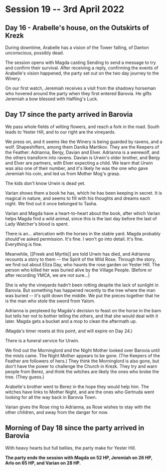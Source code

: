 # Session 19 -- 3rd April 2022
## Day 16 - Arabelle's house, on the Outskirts of Krezk

During downtime, Arabelle has a vision of the Tower falling, of Danton unconscious, possibly dead.

The session opens with Magda casting Sending to send a message to try and confirm their survival. After receiving a reply, confirming the events of Arabelle's vision happened, the party set out on the two day journey to the Winery.

On our first watch, Jeremiah receives a visit from the shadowy horseman who hovered around the party when they first entered Barovia. He gifts Jeremiah a bow blessed with Halfling's Luck.

## Day 17 since the party arrived in Barovia

We pass whole fields of wilting flowers, and reach a fork in the road. South leads to Yester Hill, and to our right are the vineyards.

We press on, and it seems like the Winery is being guarded by ravens, and a wolf. Shapeshifters, among them Danika Martikov. They are the Keepers of the Feather: Adrianna, Benjy, Davian and Elver. Adrianna is a werewolf, and the others transform into ravens. Davian is Urwin's older brother, and Benjy and Elver are partners, with Elver expecting a child. We learn that Urwin was also one of their number, and it's likely he was the one who gave Jeremiah his coin, and led us from Mother Mog's grasp.

The kids don't know Urwin is dead yet.

Varian shows them a book he has, which he has been keeping in secret. It is magical in nature, and seems to fill with his thoughts and dreams each night. We find out it once belonged to Tasha.

Varian and Magda have a heart-to-heart about the book, after which Varian helps Magda find a wild animal, since this is the last day before the last of Lady Watcher's blood is spent.

There is an... altercation with the horses in the stable yard. Magda probably should've asked permission. It's fine. I won't go into detail. It's fine. Everything is fine.

Meanwhile, [[Freek and Myrtle]] are told Urwin has died, and Adrianna recounts a story to them -- the Spirit of the Wild Rose. Through the story, we find out about Eliza Day, who haunts the rose garden on Yester Hill. The person who killed her was buried alive by the Village People. (Before or after recording YMCA, we are not sure...) 

She is why the vineyards hadn't been rotting despite the lack of sunlight in Barovia. But something has happened recently to the tree where the man was buried -- it's split down the middle. We put the pieces together that he is the man who stole the sword from Yalom.

Adrianna is perplexed by Magda's decision to feast on the horse in the barn but tells her not to bother telling the others, and that she would deal with it later. Magda gets a bucket and a mop to clean the aftermath up.

(Magda's timer resets at this point, and will expire on Day 24.)

There is a funeral service for Urwin.

We find out the Morninglord and the Night Mother looked over Barovia until the mists came. The Night Mother appears to be gone. (The Keepers of the Feather are followers of hers.) They think the Morninglord is also gone, but don't have the power to challenge the Church in Krezk. They try and warn people from Berez, and think the witches are likely the ones who broke the tree. (They guess.)

Arabelle's brother went to Berez in the hope they would help him. The witches have links to Mother Night, and are the ones who Gertruda went looking for all the way back in Barovia Town. 

Varian gives the Rose ring to Adrianna, as Rose wishes to stay with the other children, and away from the danger for now.

## Morning of Day 18 since the party arrived in Barovia

With heavy hearts but full bellies, the party make for Yester Hill.

**The party ends the session with Magda on 52 HP, Jeremiah on 26 HP, Arlo on 65 HP, and Varian on 28 HP.**